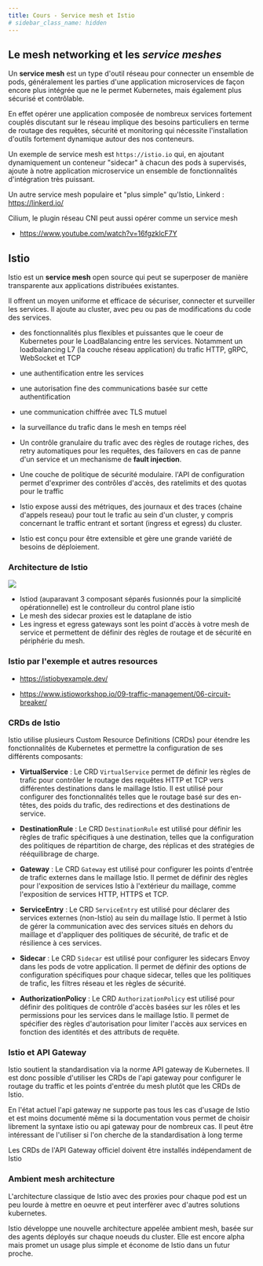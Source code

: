```yaml
---
title: Cours - Service mesh et Istio
# sidebar_class_name: hidden
---
```


## Le mesh networking et les *service meshes*

Un **service mesh** est un type d'outil réseau pour connecter un ensemble de pods, généralement les parties d'une application microservices de façon encore plus intégrée que ne le permet Kubernetes, mais également plus sécurisé et contrôlable.

En effet opérer une application composée de nombreux services fortement couplés discutant sur le réseau implique des besoins particuliers en terme de routage des requêtes, sécurité et monitoring qui nécessite l'installation d'outils fortement dynamique autour des nos conteneurs.

Un exemple de service mesh est `https://istio.io` qui, en ajoutant dynamiquement un conteneur "sidecar" à chacun des pods à supervisés, ajoute à notre application microservice un ensemble de fonctionnalités d'intégration très puissant.

Un autre service mesh populaire et "plus simple" qu'Istio, Linkerd : https://linkerd.io/

Cilium, le plugin réseau CNI peut aussi opérer comme un service mesh

- https://www.youtube.com/watch?v=16fgzklcF7Y

## Istio

Istio est un **service mesh** open source qui peut se superposer de manière transparente aux applications distribuées existantes.

Il offrent un moyen uniforme et efficace de sécuriser, connecter et surveiller les services. Il ajoute au cluster, avec peu ou pas de modifications du code des services.

- des fonctionnalités plus flexibles et puissantes que le coeur de Kubernetes pour le LoadBalancing entre les services. Notamment un loadbalancing L7 (la couche réseau application) du trafic HTTP, gRPC, WebSocket et TCP

- une authentification entre les services

- une autorisation fine des communications basée sur cette authentification

- une communication chiffrée avec TLS mutuel

- la surveillance du trafic dans le mesh en temps réel

- Un contrôle granulaire du trafic avec des règles de routage riches, des retry automatiques pour les requêtes, des failovers en cas de panne d'un service et un mechanisme de **fault injection**.

- Une couche de politique de sécurité modulaire. l'API de configuration permet d'exprimer des contrôles d'accès, des ratelimits et des quotas pour le traffic

- Istio expose aussi des métriques, des journaux et des traces (chaine d'appels reseau) pour tout le trafic au sein d'un cluster, y compris concernant le traffic entrant et sortant (ingress et egress) du cluster.

- Istio est conçu pour être extensible et gère une grande variété de besoins de déploiement.

### Architecture de Istio

![](/img/kubernetes/istio_archi.png)

- Istiod (auparavant 3 composant séparés fusionnés pour la simplicité opérationnelle) est le controlleur du control plane istio
- Le mesh des sidecar proxies est le dataplane de istio
- Les ingress et egress gateways sont les point d'accès à votre mesh de service et permettent de définir des règles de routage et de sécurité en périphérie du mesh.

### Istio par l'exemple et autres resources

- https://istiobyexample.dev/

- https://www.istioworkshop.io/09-traffic-management/06-circuit-breaker/

### CRDs de Istio

Istio utilise plusieurs Custom Resource Definitions (CRDs) pour étendre les fonctionnalités de Kubernetes et permettre la configuration de ses différents composants:

- **VirtualService** : Le CRD `VirtualService` permet de définir les règles de trafic pour contrôler le routage des requêtes HTTP et TCP vers différentes destinations dans le maillage Istio. Il est utilisé pour configurer des fonctionnalités telles que le routage basé sur des en-têtes, des poids du trafic, des redirections et des destinations de service.

- **DestinationRule** : Le CRD `DestinationRule` est utilisé pour définir les règles de trafic spécifiques à une destination, telles que la configuration des politiques de répartition de charge, des réplicas et des stratégies de rééquilibrage de charge.

- **Gateway** : Le CRD `Gateway` est utilisé pour configurer les points d'entrée de trafic externes dans le maillage Istio. Il permet de définir des règles pour l'exposition de services Istio à l'extérieur du maillage, comme l'exposition de services HTTP, HTTPS et TCP.

- **ServiceEntry** : Le CRD `ServiceEntry` est utilisé pour déclarer des services externes (non-Istio) au sein du maillage Istio. Il permet à Istio de gérer la communication avec des services situés en dehors du maillage et d'appliquer des politiques de sécurité, de trafic et de résilience à ces services.

- **Sidecar** : Le CRD `Sidecar` est utilisé pour configurer les sidecars Envoy dans les pods de votre application. Il permet de définir des options de configuration spécifiques pour chaque sidecar, telles que les politiques de trafic, les filtres réseau et les règles de sécurité.

- **AuthorizationPolicy** : Le CRD `AuthorizationPolicy` est utilisé pour définir des politiques de contrôle d'accès basées sur les rôles et les permissions pour les services dans le maillage Istio. Il permet de spécifier des règles d'autorisation pour limiter l'accès aux services en fonction des identités et des attributs de requête.


### Istio et API Gateway

Istio soutient la standardisation via la norme API gateway de Kubernetes. Il est donc possible d'utiliser les CRDs de l'api gateway pour configurer le routage du traffic et les points d'entrée du mesh plutôt que les CRDs de Istio.

En l'état actuel l'api gateway ne supporte pas tous les cas d'usage de Istio et est moins documenté même si la documentation vous permet de choisir librement la syntaxe istio ou api gateway pour de nombreux cas. Il peut être intéressant de l'utiliser si l'on cherche de la standardisation à long terme

Les CRDs de l'API Gateway officiel doivent être installés indépendament de Istio

### Ambient mesh architecture

L'architecture classique de Istio avec des proxies pour chaque pod est un peu lourde à mettre en oeuvre et peut interfèrer avec d'autres solutions kubernetes.

Istio développe une nouvelle architecture appelée ambient mesh, basée sur des agents déployés sur chaque noeuds du cluster. Elle est encore alpha mais promet un usage plus simple et économe de Istio dans un futur proche.


<!-- ## Essayer Istio

- Cloner l'application d'exemple bookinfo :

```sh
cd ~/Desktop
git clone https://github.com/istio/istio.git
cp -R istio/sample/bookinfo .
```

- Suivez le tutoriel officiel à l'adresse : https://istio.io/latest/docs/setup/getting-started/
 -->

<!-- 
## Principes et architecture


### Pour aller plus loin


## Déployer Istio

#### 1. Déployer les Custom Resource Definitions avec le chart Istio base:

```sh
helm repo add istio https://istio-release.storage.googleapis.com/charts

helm repo update

kubectl create namespace istio-system

helm install istio-base istio/base -n istio-system --set defaultRevision=default
```

C'est une bonne pratique générale de ne pas déployer les CRDs avec le chart principal de l'application/opérateur que l'on veut installer. En effet :

- Désinstaller une release d'un chart est une opération assez commune
- Désinstaller une release comprenant des CRDs va désinstaller ces CRDs
- Désinstaller les CRDs implique la suppression définitive des resources associées ce qui implique une perte de données potentiellement grave

On pourrait vouloir utiliser plusieurs releases du même chart sans toucher aux CRDs et la 

#### 2. Installer le control plane Istio via une application ArgoCD

```sh
helm install istiod istio/istiod -n istio-system --set "profile=demo" --wait
```

## Déployer l'application d'exemple bookinfo

- Cloner l'application: `git clone https://github.com/Uptime-Formation/istio_bookinfo_TPs.git`

- Créer un namespace pour l'application : `kubectl create namespace bookinfo`.

- Activer l'injection de sidecar (le mode normal de Istio) pour le namespace: `kubectl label namespace bookinfo istio-injection=enabled`

Le controller Istiod surveille les namespaces étiquetés de la sorte.

Déployons l'application avec ArgoCD
 -->

